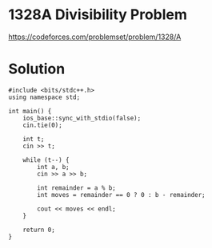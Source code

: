 # 1328A	Divisibility Problem

https://codeforces.com/problemset/problem/1328/A

# Solution
```
#include <bits/stdc++.h>
using namespace std;

int main() {
    ios_base::sync_with_stdio(false);
    cin.tie(0);

    int t;
    cin >> t;

    while (t--) {
        int a, b;
        cin >> a >> b;

        int remainder = a % b;
        int moves = remainder == 0 ? 0 : b - remainder;

        cout << moves << endl;
    }

    return 0;
}

```